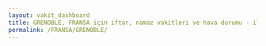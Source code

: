 ```yaml
---
layout: vakit_dashboard
title: GRENOBLE, FRANSA için iftar, namaz vakitleri ve hava durumu - ilçe/eyalet seç
permalink: /FRANSA/GRENOBLE/
---
```


<script type="text/javascript">
  var GLOBAL_COUNTRY = 'FRANSA';
  var GLOBAL_CITY = 'GRENOBLE';
  var GLOBAL_STATE = '';
  var lat = 72;
  var lon = 21;
</script>
